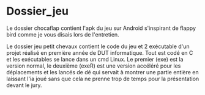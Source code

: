 # Dossier_jeu

Le dossier chocaflap contient l'apk du jeu sur Android s'inspirant de flappy bird comme je vous disais lors de l'entretien.

Le dossier jeu petit chevaux contient le code du jeu et 2 exécutable d'un projet réalisé en première année de DUT informatique. Tout est codé en C et les exécutables se lance dans un cmd Linux. Le premier (exe) est la version normal, le deuxième (exeR) est une version accéléré pour les déplacements et les lancés de dé qui servait à montrer une partie entière en laissant l'ia joué sans que cela ne prenne trop de temps pour la présentation devant le jury.
